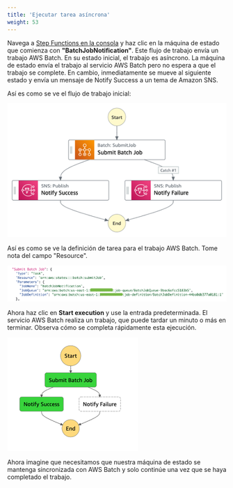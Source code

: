 ```yaml
---
title: 'Ejecutar tarea asíncrona'
weight: 53
---
```

Navega a [Step Functions en la consola](https://console.aws.amazon.com/states/home) y haz clic en la máquina de estado que comienza con **"BatchJobNotification"**. Este flujo de trabajo envía un trabajo AWS Batch. En su estado inicial, el trabajo es asíncrono. La máquina de estado envía el trabajo al servicio AWS Batch pero no espera a que el trabajo se complete. En cambio, inmediatamente se mueve al siguiente estado y envía un mensaje de Notify Success a un tema de Amazon SNS.

Así es como se ve el flujo de trabajo inicial:

![Module 3 Workflow](/static/img/module-3/initial-workflow.png)

Así es como se ve la definición de tarea para el trabajo AWS Batch. Tome nota del campo "Resource".

![Module 3 Code](/static/img/module-3/initial-code.png)

Ahora haz clic en **Start execution** y use la entrada predeterminada. El servicio AWS Batch realiza un trabajo, que puede tardar un minuto o más en terminar. Observa cómo se completa rápidamente esta ejecución.

![Initial graph](/static/img/module-3/initial-graph.png)

Ahora imagine que necesitamos que nuestra máquina de estado se mantenga sincronizada con AWS Batch y solo continúe una vez que se haya completado el trabajo.
